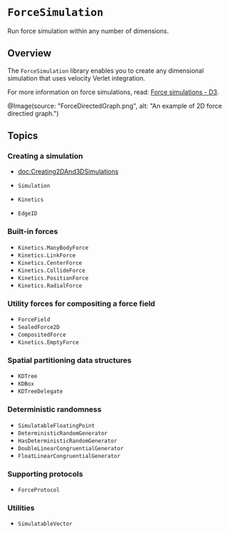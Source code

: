 # ``ForceSimulation``

Run force simulation within any number of dimensions.

## Overview

The `ForceSimulation` library enables you to create any dimensional simulation that uses velocity Verlet integration.

For more information on force simulations, read: [Force simulations - D3](https://d3js.org/d3-force/simulation). 


@Image(source: "ForceDirectedGraph.png", alt: "An example of 2D force directied graph.")



## Topics

### Creating a simulation

* <doc:Creating2DAnd3DSimulations>

* ``Simulation``
* ``Kinetics``
* ``EdgeID``

### Built-in forces

* ``Kinetics.ManyBodyForce``
* ``Kinetics.LinkForce``
* ``Kinetics.CenterForce``
* ``Kinetics.CollideForce``
* ``Kinetics.PositionForce``
* ``Kinetics.RadialForce``

### Utility forces for compositing a force field

* ``ForceField``
* ``SealedForce2D``
* ``CompositedForce``
* ``Kinetics.EmptyForce``



### Spatial partitioning data structures

- ``KDTree``
- ``KDBox``
- ``KDTreeDelegate``

### Deterministic randomness


- ``SimulatableFloatingPoint``
- ``DeterministicRandomGenerator``
- ``HasDeterministicRandomGenerator``
- ``DoubleLinearCongruentialGenerator``
- ``FloatLinearCongruentialGenerator``


### Supporting protocols

- ``ForceProtocol``

### Utilities

- ``SimulatableVector``


